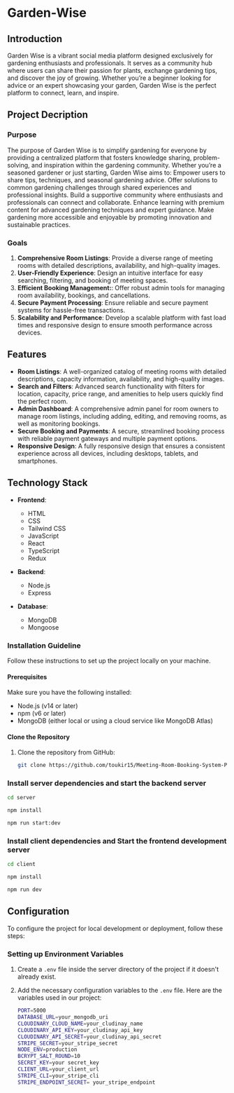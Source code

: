 
# Garden-Wise

## Introduction
Garden Wise is a vibrant social media platform designed exclusively for gardening enthusiasts and professionals. It serves as a community hub where users can share their passion for plants, exchange gardening tips, and discover the joy of growing. Whether you’re a beginner looking for advice or an expert showcasing your garden, Garden Wise is the perfect platform to connect, learn, and inspire.
## Project Decription
### Purpose
The purpose of Garden Wise is to simplify gardening for everyone by providing a centralized platform that fosters knowledge sharing, problem-solving, and inspiration within the gardening community. Whether you’re a seasoned gardener or just starting, Garden Wise aims to:
Empower users to share tips, techniques, and seasonal gardening advice.
Offer solutions to common gardening challenges through shared experiences and professional insights.
Build a supportive community where enthusiasts and professionals can connect and collaborate.
Enhance learning with premium content for advanced gardening techniques and expert guidance.
Make gardening more accessible and enjoyable by promoting innovation and sustainable practices.
### Goals
1. **Comprehensive Room Listings**: Provide a diverse range of meeting rooms with detailed descriptions, availability, and high-quality images.
2. **User-Friendly Experience**: Design an intuitive interface for easy searching, filtering, and booking of meeting spaces.
3. **Efficient Booking Management:**: Offer robust admin tools for managing room availability, bookings, and cancellations.
4. **Secure Payment Processing**:  Ensure reliable and secure payment systems for hassle-free transactions.
5. **Scalability and Performance**:  Develop a scalable platform with fast load times and responsive design to ensure smooth performance across devices.

## Features

- **Room Listings**: A well-organized catalog of meeting rooms with detailed descriptions, capacity information, availability, and high-quality images.
- **Search and Filters**: Advanced search functionality with filters for location, capacity, price range, and amenities to help users quickly find the perfect room.
- **Admin Dashboard**: A comprehensive admin panel for room owners to manage room listings, including adding, editing, and removing rooms, as well as monitoring bookings.
- **Secure Booking and Payments**: A secure, streamlined booking process with reliable payment gateways and multiple payment options.
- **Responsive Design**: A fully responsive design that ensures a consistent experience across all devices, including desktops, tablets, and smartphones.

## Technology Stack

- **Frontend**:
  - HTML
  - CSS
  - Tailwind CSS
  - JavaScript
  - React
  - TypeScript
  - Redux

- **Backend**:
  - Node.js
  - Express

- **Database**:
  - MongoDB
  - Mongoose

### Installation Guideline

Follow these instructions to set up the project locally on your machine.

#### Prerequisites

Make sure you have the following installed:
- Node.js (v14 or later)
- npm (v6 or later)
- MongoDB (either local or using a cloud service like MongoDB Atlas)

#### Clone the Repository

1. Clone the repository from GitHub:

   ```bash
   git clone https://github.com/toukir15/Meeting-Room-Booking-System-Part-2.git
   ```

### Install server dependencies and start the backend server

   ```bash
   cd server
   ```
   ```bash
  npm install
   ```
   ```bash
  npm run start:dev
   ```

### Install client dependencies and Start the frontend development server

   ```bash
   cd client
   ```
   ```bash
  npm install
   ```
   ```bash
  npm run dev
   ```

## Configuration

To configure the project for local development or deployment, follow these steps:

### Setting up Environment Variables

1. Create a `.env` file inside the server directory of the project if it doesn't already exist.

2. Add the necessary configuration variables to the `.env` file. Here are the variables used in our project:

   ```bash
   PORT=5000
   DATABASE_URL=your_mongodb_uri
   CLOUDINARY_CLOUD_NAME=your_cludinay_name
   CLOUDINARY_API_KEY=your_cludinay_api_key
   CLOUDINARY_API_SECRET=your_cludinay_api_secret
   STRIPE_SECRET=your_stripe_secret
   NODE_ENV=production
   BCRYPT_SALT_ROUND=10
   SECRET_KEY=your secret_key
   CLIENT_URL=your_client_url
   STRIPE_CLI=your_stripe_cli
   STRIPE_ENDPOINT_SECRET= your_stripe_endpoint
   ```
